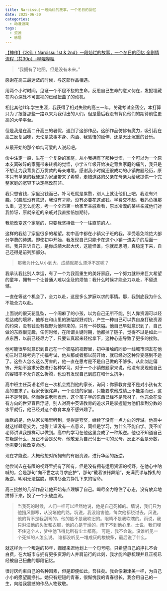 ```yaml
---
title: Narcissu|一段灿烂的故事，一个冬日的回忆
date: 2025-06-30
categories:
  - 动漫游戏
tags:
  - 资源
  - 感悟
---
```


[【神作】《水仙 / Narcissu 1st & 2nd》一段灿烂的故事，一个冬日的回忆  全剧情流程（共30p）-哔哩哔哩](https://b23.tv/XVC646j)

> “我拥有了地图，但是没有未来。”

感谢在高三最迷茫的时候，与这部作品相遇。

用两个小时时间，见证一个不屈不挠的生命，反思自己生命的意义何在，发掘埋藏在内心深处不可直视的已经扭曲了的动机。

相比其他11年学生生涯，我获得了相对失败的高三一年，关键考试全落空，本打算只为了报答那些一路以来为我付出的人们，但是最后我没有背负他们的期待前往更高的大学平台。

但是我是在高二升高三的暑假，遇到了这部作品。这部作品仿佛有魔力，吸引我在高三反复回味，无论是故事本身、内涵、我感悟的延伸、还是无比沉重的音乐。

从最开始的那个单纯可爱的人说起吧。

命中注定一般，生在一个复杂的家庭，从小我拥有了那种觉悟，一个可以为一个原本支离破碎的家庭带来转机的觉悟，小学五年级开始决定背负家庭的痛苦，我只是不想让为我背负百万贷款的母亲难堪。感谢我小时候还很成功的小镇做题经历，原本只有单亲的我硬是为家里带来了希望，走错道路的父亲在母亲为给我提供一个完整家庭的宽容下决定痛改前非。

我只想省钱，家里没钱而已。补习班就是累赘，别人上就让他们上吧，我没有兴趣。兴趣班没有意思，我没有才能，没有必要花这点钱。学费交不起，我妈负担那么重，这怎么能忍，考一个全市第一给家里亲戚看看，原本冷漠的某些亲戚他们对我惊讶，原就亲近的亲戚对我直接倍加期待。

我能改变这个家庭的，只要我坚持做一个一往直前的人。

这样的我给了家里很多的希望。初中高中都在小镇尖子班的我，享受着免除绝大部分学费的待遇。即使初中开始，我发现自己只能卡在这个小镇一流尖子的后面一档，我只告诉自己，是你成绩大起大伏，这能怪谁，你就反思吧，真稳定下来，自己还得是前列那部分。

> 那我为什么从小到大，成绩就那么漂浮不定呢？

我承认我比别人幸运，有了一个为我而重生的美好家庭，一个努力就带来巨大希望的童年，拥有一个让普通人难以企及的烦恼：我什么时候才能全力以赴，不留遗憾。

一直在等这个机会了，全力以赴，这是多么梦寐以求的事情。那，我到底我为什么不能全力以赴。

上面说的很天花乱坠，一个闹麻了的小孩，以为自己无所不能，别人靠资源可以轻松达成的境界，他却在和山里的狭隘视野对抗，产生一种自己可以靠自身打破资源的约束，没有钱没有视野为他带来的，只有一种狭隘。他自己早就意识到了，自己做的东西很无趣，任何时候，在所谓关键时期，他都掉了链子，觉得不过是如此一点东西，以前已经尽力了，只要认真起来轻松拿下，这种心态导致了更多的挫败。

他可能很早就意识到自己在一个狭隘的视野里，初中接触的同龄一线城市网友在他初三时已经考完了托福考试，他从那或者那以前开始，就已经对这种异变感到不适了。这些人怎么这么厉害的，他一直在思考是不是自己做的不够多。从此剑走偏锋，开始不追求分数进行各种学习。对于一个小镇做题家来说，他没有发现他自己的容错率不允许这么折腾，也没有发现自己到底在和什么抗争。

高中班主任英语老师在一次机会找到他的家长，询问：你家教育是不是对小孩有太高的要求了。我家长很诧异，一个没钱的家里，只能要求他成绩上不能差而已，这并不是苛刻。然而英语老师表示，这个孩子学的东西已经不是教材了，他完全在没有方向的世界盲目浮游，别人对高中英语教育的追求只是掌握能为他们拿到分数的水平就行，他已经对这个教育本身不感兴趣了。

幽默的是，他从家长嘴里听到，觉得是夸奖，继续了没有一点方向的浮游。他高中就这样肆意妄为，觉得上课没有一点意义，同样是学习，为什么不能自学。我不听老师讲课我照样可以做到。高中的学习在他这里变成了一种叛逆。他也不知道自己在叛逆什么，反正不会是父母，他敬爱为自己付出一切的父母，反正不会是分数，他需要分数改变命运。

现在才能说，大概他想对所拥有的有限资源，进行华丽的叛逆。

他尝试去在有限的视野里拥有了所有，但是没有拥有运用资源的视野。在他心中呐喊的，会是那句“向不世之功寻求庇护”，那句“戴着镣铐舞蹈”，充满荒谬与挣扎的叛逆。明明无法摆脱，却拼尽全力挣扎下来的宿命。

高三接触的几部作品让他开始有点理解了自己。竭尽全力稳住了心态，没有放弃地拼搏下来，换了一个头破血流。


> 当我死的时候，人们一样可以坦然地说，他是自己死掉的。墙说，我们只为他挡风御寒，从没堵他的路。坑说，我没陷害他，每次他都绕过去。风说，他的背不是我刮弯的。他的脸不是我吹旧的。眼睛不是我吹瞎的。雨说，我只淋湿他的头发和衣服，他的心是干燥的，雨下不到他心里。土说，我们埋不住这个人，梦中他飞得比所有尘土都高。
> 可是，我不会说。没谁听见一个死掉的人怎么说。
> 谁都没听见一堆成灰的梭梭柴，最后说了什么。


就这样为一个叛逆的18年，姗姗来迟地划上一个句号吧。只希望自己的挣扎不会白费，在大城市与拥有更多资源的人并肩前行的此刻，我才能冷静梳理并且正视已经被自己扭曲的那段记忆。

很讨厌约束自己的各种因素，但是即便如此，吾往矣。我会像濑津美一样，为自己小小的愿望而挣扎。她只有短短的青春，很惭愧我的青春很长，我会用自己的一生，向给我震撼的作品人物致敬。